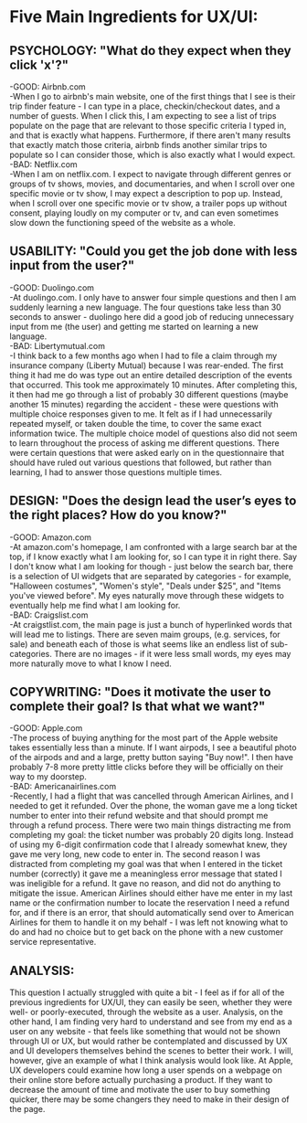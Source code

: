 # Five Main Ingredients for UX/UI:  

## PSYCHOLOGY: "What do they expect when they click 'x'?"  
  -GOOD: Airbnb.com  
    -When I go to airbnb's main website, one of the first things that I see is their trip finder feature - I can type in a place, checkin/checkout dates, and a number of guests. When I click this, I am expecting to see a list of trips populate on the page that are relevant to those specific criteria I typed in, and that is exactly what happens. Furthermore, if there aren't many results that exactly match those criteria, airbnb finds another similar trips to populate so I can consider those, which is also exactly what I would expect.  
  -BAD: Netflix.com  
    -When I am on netflix.com. I expect to navigate through different genres or groups of tv shows, movies, and documentaries, and when I scroll over one specific movie or tv show, I may expect a description to pop up. Instead, when I scroll over one specific movie or tv show, a trailer pops up without consent, playing loudly on my computer or tv, and can even sometimes slow down the functioning speed of the website as a whole.  

## USABILITY: "Could you get the job done with less input from the user?"  
  -GOOD: Duolingo.com  
    -At duolingo.com. I only have to answer four simple questions and then I am suddenly learning a new language. The four questions take less than 30 seconds to answer - duolingo here did a good job of reducing unnecessary input from me (the user) and getting me started on learning a new language.  
  -BAD: Libertymutual.com  
    -I think back to a few months ago when I had to file a claim through my insurance company (Liberty Mutual) because I was rear-ended. The first thing it had me do was type out an entire detailed description of the events that occurred. This took me approximately 10 minutes. After completing this, it then had me go through a list of probably 30 different questions (maybe another 15 minutes) regarding the accident - these were questions with multiple choice responses given to me. It felt as if I had unnecessarily repeated myself, or taken double the time, to cover the same exact information twice. The multiple choice model of questions also did not seem to learn throughout the process of asking me different questions. There were certain questions that were asked early on in the questionnaire that should have ruled out various questions that followed, but rather than learning, I had to answer those questions multiple times.  

## DESIGN: "Does the design lead the user’s eyes to the right places? How do you know?"  
  -GOOD: Amazon.com  
    -At amazon.com's homepage, I am confronted with a large search bar at the top, if I know exactly what I am looking for, so I can type it in right there. Say I don't know what I am looking for though - just below the search bar, there is a selection of UI widgets that are separated by categories - for example, "Halloween costumes", "Women's style", "Deals under $25", and "Items you've viewed before". My eyes naturally move through these widgets to eventually help me find what I am looking for.  
  -BAD: Craigslist.com  
    -At craigstlist.com, the main page is just a bunch of hyperlinked words that will lead me to listings. There are seven maim groups, (e.g. services, for sale) and beneath each of those is what seems like an endless list of sub-categories. There are no images - if it were less small words, my eyes may more naturally move to what I know I need.  

## COPYWRITING: "Does it motivate the user to complete their goal? Is that what we want?"  
  -GOOD: Apple.com  
    -The process of buying anything for the most part of the Apple website takes essentially less than a minute. If I want airpods, I see a beautiful photo of the airpods and and a large, pretty button saying "Buy now!". I then have probably 7-8 more pretty little clicks before they will be officially on their way to my doorstep.  
  -BAD: Americanairlines.com  
    -Recently, I had a flight that was cancelled through American Airlines, and I needed to get it refunded. Over the phone, the woman gave me a long ticket number to enter into their refund website and that should prompt me through a refund process. There were two main things distracting me from completing my goal: the ticket number was probably 20 digits long. Instead of using my 6-digit confirmation code that I already somewhat knew, they gave me very long, new code to enter in. The second reason I was distracted from completing my goal was that when I entered in the ticket number (correctly) it gave me a meaningless error message that stated I was ineligible for a refund. It gave no reason, and did not do anything to mitigate the issue. American Airlines should either have me enter in my last name or the confirmation number to locate the reservation I need a refund for, and if there is an error, that should automatically send over to American Airlines for them to handle it on my behalf - I was left not knowing what to do and had no choice but to get back on the phone with a new customer service representative.  

## ANALYSIS: 
This question I actually struggled with quite a bit - I feel as if for all of the previous ingredients for UX/UI, they can easily be seen, whether they were well- or poorly-executed, through the website as a user. Analysis, on the other hand, I am finding very hard to understand and see from my end as a user on any website - that feels like something that would not be shown through UI or UX, but would rather be contemplated and discussed by UX and UI developers themselves behind the scenes to better their work. I will, however, give an example of what I think analysis would look like. At Apple, UX developers could examine how long a user spends on a webpage on their online store before actually purchasing a product. If they want to decrease the amount of time and motivate the user to buy something quicker, there may be some changers they need to make in their design of the page.
